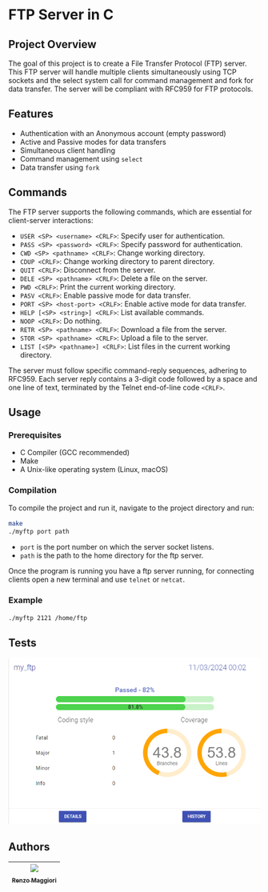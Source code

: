 # FTP Server in C

## Project Overview

The goal of this project is to create a File Transfer Protocol (FTP) server. This FTP server will handle multiple clients simultaneously using TCP sockets and the select system call for command management and fork for data transfer. The server will be compliant with RFC959 for FTP protocols.

## Features

- Authentication with an Anonymous account (empty password)
- Active and Passive modes for data transfers
- Simultaneous client handling
- Command management using `select`
- Data transfer using `fork`

## Commands

The FTP server supports the following commands, which are essential for client-server interactions:

- `USER <SP> <username> <CRLF>`: Specify user for authentication.
- `PASS <SP> <password> <CRLF>`: Specify password for authentication.
- `CWD <SP> <pathname> <CRLF>`: Change working directory.
- `CDUP <CRLF>`: Change working directory to parent directory.
- `QUIT <CRLF>`: Disconnect from the server.
- `DELE <SP> <pathname> <CRLF>`: Delete a file on the server.
- `PWD <CRLF>`: Print the current working directory.
- `PASV <CRLF>`: Enable passive mode for data transfer.
- `PORT <SP> <host-port> <CRLF>`: Enable active mode for data transfer.
- `HELP [<SP> <string>] <CRLF>`: List available commands.
- `NOOP <CRLF>`: Do nothing.
- `RETR <SP> <pathname> <CRLF>`: Download a file from the server.
- `STOR <SP> <pathname> <CRLF>`: Upload a file to the server.
- `LIST [<SP> <pathname>] <CRLF>`: List files in the current working directory.

The server must follow specific command-reply sequences, adhering to RFC959. Each server reply contains a 3-digit code followed by a space and one line of text, terminated by the Telnet end-of-line code `<CRLF>`.

## Usage

### Prerequisites

- C Compiler (GCC recommended)
- Make
- A Unix-like operating system (Linux, macOS)

### Compilation

To compile the project and run it, navigate to the project directory and run:

``` bash
make
./myftp port path
```

- `port` is the port number on which the server socket listens.
- `path` is the path to the home directory for the ftp server.

Once the program is running you have a ftp server running, for connecting clients open a new terminal and use `telnet` or `netcat`.

### Example

``` bash
./myftp 2121 /home/ftp
```

## Tests
<div align="center">
  <img src="./tests/tests.png" />
</div>

## Authors

| [<img src="https://github.com/RenzoMaggiori.png?size=85" width=85><br><sub>Renzo Maggiori</sub>](https://github.com/RenzoMaggiori)
|:---:|